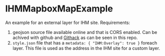 # IHMMapboxMapExample
An example for an external layer for IHM site.
Requirements:
1. geojson source file available online and that is CORS enabled. Can be achived with github and [Githack](https://raw.githack.com/) as can be seen in this repo.
2. `style.json` file that has a `metadata: { "IHM:Overlay": true }` foreach layer. This file is used as the address in the IHM site for a custom layer.
